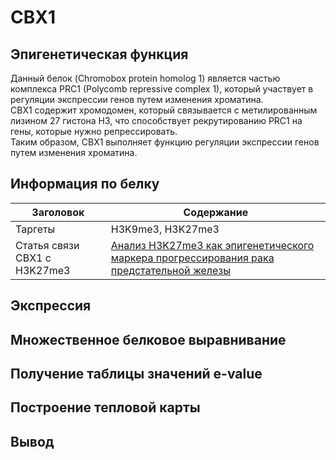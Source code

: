 # CBX1
## Эпигенетическая функция
Данный белок (Chromobox protein homolog 1) является частью комплекса PRC1 (Polycomb repressive complex 1), который участвует в регуляции экспрессии генов путем изменения хроматина. \
CBX1 содержит хромодомен, который связывается с метилированным лизином 27 гистона H3, что способствует рекрутированию PRC1 на гены, которые нужно репрессировать. \
Таким образом, CBX1 выполняет функцию регуляции экспрессии генов путем изменения хроматина.

## Информация по белку
| Заголовок | Содержание |
| ------- | ----------------- |
| Таргеты | H3K9me3, H3K27me3 |
| Статья связи CBX1 с H3K27me3 | [Анализ H3K27me3 как эпигенетического маркера прогрессирования рака предстательной железы](https://bmccancer.biomedcentral.com/articles/10.1186/s12885-017-3256-y) |

## Экспрессия 

## Множественное белковое выравнивание
## Получение таблицы значений e-value 
## Построение тепловой карты
## Вывод
